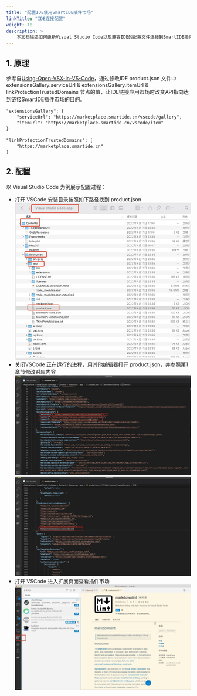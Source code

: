```yaml
---
title: "配置IDE使用SmartIDE插件市场"
linkTitle: "IDE连接配置"
weight: 10
description: >
    本文档描述如何更新Visual Studio Code以及兼容IDE的配置文件连接到SmartIDE插件市场，包括：VSCode, Codium, Code Server, OpenVSCode Server和OpenSumi。
---
```


## 1. 原理
参考自[Using-Open-VSX-in-VS-Code](https://github.com/eclipse/openvsx/wiki/Using-Open-VSX-in-VS-Code)，通过修改IDE product.json 文件中 extensionsGallery.serviceUrl & extensionsGallery.itemUrl & linkProtectionTrustedDomains 节点的值，让IDE链接应用市场时改变API指向达到链接SmartIDE插件市场的目的。

    "extensionsGallery": {
        "serviceUrl": "https://marketplace.smartide.cn/vscode/gallery",
        "itemUrl": "https://marketplace.smartide.cn/vscode/item"
    }

    "linkProtectionTrustedDomains": [
        "https://marketplace.smartide.cn"
    ]

## 2. 配置
以 Visual Studio Code 为例展示配置过程：
- 打开 VSCode 安装目录按照如下路径找到 product.json
![](./images/marketplace-config-01.jpg)
- 关闭VSCode 正在运行的进程，用其他编辑器打开 product.json，并参照第1章节修改对应内容
![](./images/marketplace-config-02.jpg)
![](./images/marketplace-config-03.jpg)
- 打开 VSCode 进入扩展页面查看插件市场
![](./images/marketplace-config-04.jpg)
